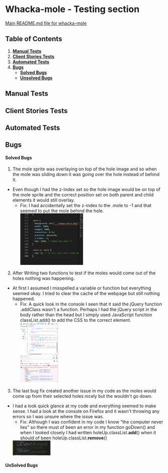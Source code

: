 # Whacka-mole - Testing section

[Main README.md file for whacka-mole](README.md)

## Table of Contents

1. [**Manual Tests**](#manual-testing)
2. [**Client Stories Tests**](#client-stories-tests)
3. [**Automated Tests**](#automated-tests)
4. [**Bugs**](#bugs)
   - [**Solved Bugs**](#solved-bugs)
   - [**Unsolved Bugs**](#unsolved-bugs)

## Manual Tests

## Client Stories Tests

## Automated Tests

## Bugs

#### Solved Bugs

1. The mole sprite was overlaying on top of the hole image and so when the mole was sliding down it was going over the hole instead of behind it.

- Even though I had the z-index set so the hole image would be on top of the mole sprite and the correct position set on both parent and child elements it would still overlay.
  - Fix: I had accidentally set the z-index to the .mole to -1 and that seemed to put the mole behind the hole.
    <img src="assets\images\bug-fix1.png" alt="Screenshot of .mole css" width="200"/>

2. After Writing two functions to test if the moles would come out of the holes nothing was happening.

- At first I assumed I misspelled a variable or function but everything seemed okay. I tried to clear the cache of the webpage but still nothing happened.
  - Fix: A quick look in the console I seen that it said the jQuery function .addClass wasn't a function. Perhaps I had the jQuery script in the body rather than the head but I simply used JavaScript function classList.add() to add the CSS to the correct element.
    <img src="assets\images\bug-fix2.png" alt="Screenshot of Firefox console show error in code" width="120"/>

3. The last bug fix created another issue in my code as the moles would come up from their selected holes nicely but the wouldn't go down.

- I had a look quick glance at my code and everything seemed to make sense. I had a look at the console on Firefox and it wasn't throwing any errors so I was unsure where the issue was.
  - Fix: Although I was confident in my code I know "the computer never lies" so there must of been an error in my function goDown() and when I looked closely I had written holeUp.classList.**add**() when it should of been holeUp.classList.**remove**()
  <img src="assets\images\bug-fix3.png" alt="Screenshot of Firefox console show error in code" width="120"/>

#### UnSolved Bugs
